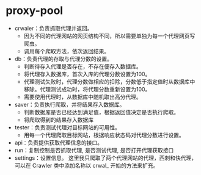 # proxy-pool
- crwaler：负责抓取代理并返回。
  - 因为不同的代理网站的网页结构不同，所以需要单独为每一个代理网页写爬虫。
  - 调用每个爬取方法，依次返回结果。　　
- db：负责代理的存取与代理分数的设置。
  - 判断待存入代理是否存在，不存在便存入数据库。
  - 将代理存入数据库，首次入库的代理分数设置为100。
  - 代理测试失败时，代理分数做相应的扣除，分数低于指定值时从数据库中移除。代理测试成功时，将代理分数重新设置为100。
  - 需要使用代理时，从数据库中随机取出高分代理。
- saver：负责执行爬取，并将结果存入数据库。
  - 判断数据库是否已经达到满足值，根据返回值决定是否执行爬取。
  - 将爬取得到的结果存入数据库
- tester：负责测试代理对目标网站的可用性。
  - 用每一个代理爬取目标网站，根据响应状态码对代理分数进行设置。
- api：负责提供获取代理信息的接口。
- run：复制控制是否抓取代理, 是否测试代理, 是否打开代理获取接口
- settings：设置信息。
这里我只爬取了两个代理网站的代理，西刺和快代理，可以在 Crawler 类中添加名称以 crwal_ 开始的方法来扩充。
